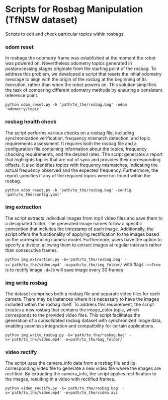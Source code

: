 # Scripts for Rosbag Manipulation (TfNSW dataset)

Scripts to edit and check particular topics within rosbags. 

### odom reset

In rosbags the odometry frame was established at the moment the robot was powered on. Nevertheless odometry topics generated in postprocessing stages originate from the starting point of the rosbag. To address this problem, we developed a script that resets the initial odometry message to align with the origin of the rosbag at the beginning of its execution, rather than when the robot powers on. This solution simplifies the task of comparing different odometry methods by ensuring a consistent reference point.
```
python odom_reset.py -b 'path/to_the/rosbag.bag' -odom 'odometry/topic' 
```
### rosbag health check
The script performs various checks on a rosbag file, including synchronization verification, frequency mismatch detection, and topic requirements assessment. It requires both the rosbag file and a configuration file containing information about the topics, frequency checking requirements, and the desired rates. The script generates a report that highlights topics that are out of sync and provides their corresponding offsets. It also identifies topics with frequency mismatches, indicating the actual frequency observed and the expected frequency. Furthermore, the report specifies if any of the required topics were not found within the rosbag.   

```
python odom_reset.py -b 'path/to_the/rosbag.bag' -config 'path/to_the/config.yaml' 
```
### img extraction
The script extracts individual images from mp4 video files and save them to a designated folder. The generated image names follow a specific convention that includes the timestamp of each image. Additionally, the script offers the functionality of applying rectification to the images based on the corresponding camera model. Furthermore, users have the option to specify a divider, allowing them to extract images at regular intervals rather than consecutive frames. 

```python img_extraction.py -b='path/to_the/rosbag.bag' -v='path/to_the/video.mp4' -s=path/to_the/img_folder/```
with flags ```-r=True``` is to rectify image ```-d=30``` will save image every 30 frames

### img write rosbag
The dataset comprises both a rosbag file and separate video files for each camera. There may be instances where it is necessary to have the images included within the rosbag itself. To address this requirement, the script creates a new rosbag that contains the image_color topic, which corresponds to the provided video files. This script facilitates the generation of a consolidated rosbag dataset with synchronized image data, enabling seamless integration and compatibility for certain applications.   

```python img_write_rosbag.py -b='path/to_the/rosbag.bag' -v='path/to_the/video.mp4' -o=path/to_the/bag_folder/```

### video rectify

The script uses the camera_info data from a rosbag file and its corresponding video file to generate a new video file where the images are rectified. By extracting the camera_info, the script applies rectification to the images, resulting in a video with rectified frames. 

```python video_rectify.py -b='path/to_the/rosbag.bag' -v='path/to_the/video.mp4' -o=path/to_the/video.avi```
